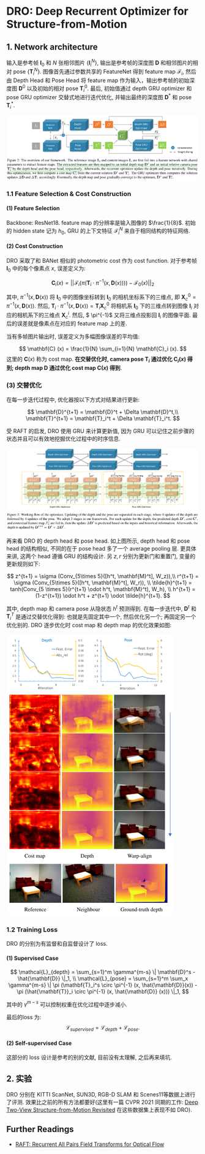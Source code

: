 # DRO: Deep Recurrent Optimizer for Structure-from-Motion

## 1. Network architecture

输入是参考帧 $\mathbf{I}_0$ 和 $N$ 张相邻图片 $\{\mathbf{I}_i^N \}$, 输出是参考帧的深度图 $\mathbf{D}$ 和相邻图片的相对 pose $\{ \mathbf{T}_i^N \}$. 图像首先通过参数共享的 FeatureNet 得到 feature map $\mathcal{F}_i$, 然后由 Depth Head 和 Pose Head 将 feature map 作为输入，输出参考帧的初始深度图 $\mathbf{D}^0$ 以及初始的相对 pose $\mathbf{T}_i^0$. 最后, 初始值通过 depth GRU optimizer 和 pose GRU optimizer 交替式地进行迭代优化, 并输出最终的深度图 $\mathbf{D}^{*}$ 和 pose $\mathbf{T}_i^{*}$.

![network_architect](img/dro_network_architecture.png)

### 1.1 Feature Selection \& Cost Construction

#### (1) Feature Selection
Backbone: ResNet18. feature map 的分辨率是输入图像的 $\frac{1}{8}$. 初始的 hidden state 记为 $h_0$, GRU 的上下文特征 $\mathcal{F}_i^N$ 来自于相同结构的特征网络.

#### (2) Cost Construction

DRO 采取了和 BANet 相似的 photometric cost 作为 cost function. 对于参考帧 $\mathbf{I}_0$ 中的每个像素点 $x$, 误差定义为:

$$
\mathbf{C}_i(x) = || \mathcal{F}_i (\pi(\mathbf{T}_i \cdot \pi^{-1}(x, \mathbf{D}(x)) )) - \mathcal{F}_0 (x)||_2
$$

其中, $\pi^{-1}(x, \mathbf{D}(x))$ 将 $\mathbf{I}_0$ 中的图像坐标转到 $\mathbf{I}_0$ 的相机坐标系下的三维点, 即 $\mathbf{X}_c^0=\pi^{-1}(x, \mathbf{D}(x))$. 然后, $\mathbf{T}_i \cdot \pi^{-1}(x, \mathbf{D}(x))=\mathbf{T}_i \mathbf{X}_c^0$ 将相机系 $\mathbf{I}_0$ 下的三维点转到图像 $\mathbf{I}_i$ 对应的相机系下的三维点 $\mathbf{X}_c^i$. 然后, $ \pi^{-1}$ 又将三维点投影回 $\mathbf{I}_i$ 的图像平面. 最后的误差就是像素点在对应的 feature map 上的差.

当有多帧图片输出时, 误差定义为多幅图像误差的平均值:

$$
\mathbf{C} (x) = \frac{1}{N} \sum_{i=1}{N} \mathbf{C}_i (x).
$$
这里的 $\mathbf{C}(x)$ 称为 cost map. **在交替优化时, camera pose $\mathbf{T}_i$ 通过优化 $\mathbf{C}_i (x)$ 得到; depth map $\mathbf{D}$ 通过优化 cost map $\mathbf{C}(x)$ 得到**.

### (3) 交替优化

在每一步迭代过程中, 优化器按以下方式对结果进行更新:

$$
\mathbf{D}^{t+1} = \mathbf{D}^t + \Delta \mathbf{D}^t,\\
\mathbf{T}^{t+1} = \mathbf{T}_i^t + \Delta \mathbf{T}_i^t.
$$

受 RAFT 的启发, DRO 使用 GRU 来计算更新值, 因为 GRU 可以记住之前步骤的状态并且可以有效地挖掘优化过程中的时序信息.

![dro_pose_depth_head](img/dro_pose_depth_head.png)

再来看 DRO 的 depth head 和 pose head. 如上图所示, depth head 和 pose head 的结构相似, 不同的在于 pose head 多了一个 average pooling 层. 更具体来讲, 这两个 head 遵循 GRU 的结构设计. 另 $z, r$ 分别为更新门和重置门, 变量的更新规则如下:

$$
z^{t+1} = \sigma (Conv_{5\times 5}([h^t, \mathbf{M}^t], W_z)),\\
r^{t+1} = \sigma (Conv_{5\times 5}([h^t, \mathbf{M}^t], W_r)), \\
\tilde{h}^{t+1} = tanh(Conv_{5 \times 5}(r^{t+1} \odot h^t, \mathbf{M}^t), W_h), \\
h^{t+1} = (1-z^{t+1}) \odot h^t + z^{t+1} \odot \tilde{h}^{t+1}.
$$

其中, depth map 和 camera pose 从隐状态 $h^t$ 预测得到. 在每一步迭代中, $\mathbf{D}^t$ 和 $\mathbf{T}_i^T$ 是通过交替优化得到: 也就是先固定其中一个, 然后优化另一个; 再固定另一个优化别的. DRO 逐步优化时 cost map 和 depth map 的优化效果如图:

![dro_gru_opt](img/dro_gru_opt.png)

### 1.2 Training Loss

DRO 的分别为有监督和自监督设计了 loss.

#### (1) Supervised Case

$$
\mathcal{L}_{depth} = \sum_{s=1}^m \gamma^{m-s} \| \mathbf{D}^s - \hat{\mathbf{D}} \|_1, \\
\mathcal{L}_{pose} = \sum_{s=1}^m \sum_x \gamma^{m-s} \| \pi (\mathbf{T}_i^s \circ \pi^{-1} (x, \hat{\mathbf{D}}(x)) - \pi (\hat{\mathbf{T}}_i \circ \pi^{-1} (x, \hat{\mathbf{D}} (x))) \|_1,
$$

其中的 $\gamma^{m-s}$ 可以控制权重在优化过程中逐步减小.

最后的loss 为:
$$
\mathcal{L}_{supervised} = \mathcal{L}_{depth} + \mathcal{L}_{pose}.
$$

#### (2) Self-supervised Case

这部分的 loss 设计是参考的别的文献, 目前没有太理解, 之后再来填坑.

## 2. 实验

DRO 分别在 KITTI ScanNet, SUN3D, RGB-D SLAM 和 Scenes11等数据上进行了评测. 效果比之前的所有方法都要好(这里有一篇 CVPR 2021 同期的工作: [Deep Two-View Structure-from-Motion Revisited](https://arxiv.org/pdf/2104.00556.pdf) 在这些数据集上表现不如 DRO).

## Further Readings

- [RAFT: Recurrent All Pairs Field Transforms for Optical Flow](https://arxiv.org/pdf/2003.12039.pdf)